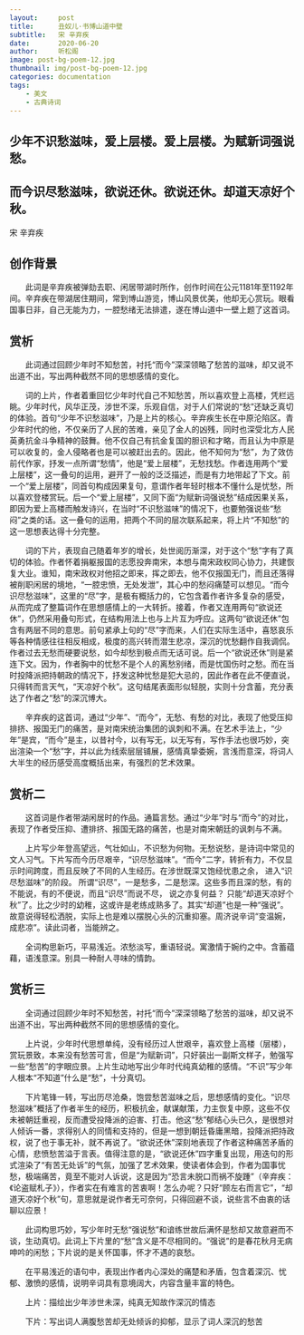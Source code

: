 ```yaml
---
layout:     post
title:      丑奴儿·书博山道中壁
subtitle:   宋 辛弃疾
date:       2020-06-20
author:     听松阁
image: post-bg-poem-12.jpg
thumbnail: img/post-bg-poem-12.jpg
categories: documentation
tags:
    - 美文
    - 古典诗词
---
```



## 少年不识愁滋味，爱上层楼。爱上层楼。为赋新词强说愁。 
## 而今识尽愁滋味，欲说还休。欲说还休。却道天凉好个秋。

宋 辛弃疾

## 创作背景

　　此词是辛弃疾被弹劾去职、闲居带湖时所作，创作时间在公元1181年至1192年间。辛弃疾在带湖居住期间，常到博山游览，博山风景优美，他却无心赏玩。眼看国事日非，自己无能为力，一腔愁绪无法排遣，遂在博山道中一壁上题了这首词。





## 赏析

　　此词通过回顾少年时不知愁苦，衬托“而今”深深领略了愁苦的滋味，却又说不出道不出，写出两种截然不同的思想感情的变化。

　　词的上片，作者着重回忆少年时代自己不知愁苦，所以喜欢登上高楼，凭栏远眺。少年时代，风华正茂，涉世不深，乐观自信，对于人们常说的“愁”还缺乏真切的体验。首句“少年不识愁滋味”，乃是上片的核心。辛弃疾生长在中原沦陷区。青少年时代的他，不仅亲历了人民的苦难，亲见了金人的凶残，同时也深受北方人民英勇抗金斗争精神的鼓舞。他不仅自己有抗金复国的胆识和才略，而且认为中原是可以收复的，金人侵略者也是可以被赶出去的。因此，他不知何为“愁”，为了效仿前代作家，抒发一点所谓“愁情”，他是“爱上层楼”，无愁找愁。作者连用两个“爱上层楼”，这一叠句的运用，避开了一般的泛泛描述，而是有力地带起了下文。前一个“爱上层楼”，同首句构成因果复句，意谓作者年轻时根本不懂什么是忧愁，所以喜欢登楼赏玩。后一个“爱上层楼”，又同下面“为赋新词强说愁”结成因果关系，即因为爱上高楼而触发诗兴，在当时“不识愁滋味”的情况下，也要勉强说些“愁闷”之类的话。这一叠句的运用，把两个不同的层次联系起来，将上片“不知愁”的这一思想表达得十分完整。

　　词的下片，表现自己随着年岁的增长，处世阅历渐深，对于这个“愁”字有了真切的体验。作者怀着捐躯报国的志愿投奔南宋，本想与南宋政权同心协力，共建恢复大业。谁知，南宋政权对他招之即来，挥之即去，他不仅报国无门，而且还落得被削职闲居的境地，“一腔忠愤，无处发泄”，其心中的愁闷痛楚可以想见。“而今识尽愁滋味”，这里的“尽”字，是极有概括力的，它包含着作者许多复杂的感受，从而完成了整篇词作在思想感情上的一大转折。接着，作者又连用两句“欲说还休”，仍然采用叠句形式，在结构用法上也与上片互为呼应。这两句“欲说还休”包含有两层不同的意思。前句紧承上句的“尽”字而来，人们在实际生活中，喜怒哀乐等各种情感往往相反相成，极度的高兴转而潜生悲凉，深沉的忧愁翻作自我调侃。作者过去无愁而硬要说愁，如今却愁到极点而无话可说。后一个“欲说还休”则是紧连下文。因为，作者胸中的忧愁不是个人的离愁别绪，而是忧国伤时之愁。而在当时投降派把持朝政的情况下，抒发这种忧愁是犯大忌的，因此作者在此不便直说，只得转而言天气，“天凉好个秋”。这句结尾表面形似轻脱，实则十分含蓄，充分表达了作者之“愁”的深沉博大。

　　辛弃疾的这首词，通过“少年”、“而今”，无愁、有愁的对比，表现了他受压抑排挤、报国无门的痛苦，是对南宋统治集团的讽刺和不满。在艺术手法上，“少年”是宾，“而今”是主，以昔衬今，以有写无，以无写有，写作手法也很巧妙，突出渲染一个“愁”字，并以此为线索层层铺展，感情真挚委婉，言浅而意深，将词人大半生的经历感受高度概括出来，有强烈的艺术效果。





## 赏析二

　　这首词是作者带湖闲居时的作品。通篇言愁。通过“少年”时与“而今”的对比，表现了作者受压抑、遭排挤、报国无路的痛苦，也是对南宋朝廷的讽刺与不满。

　　上片写少年登高望远，气壮如山，不识愁为何物。无愁说愁，是诗词中常见的文人习气。下片写而今历尽艰辛，“识尽愁滋味”。“而今”二字，转折有力，不仅显示时间跨度，而且反映了不同的人生经历。在涉世既深又饱经忧患之余， 进入“识尽愁滋味”的阶段。 所谓“识尽”，一是愁多，二是愁深。这些多而且深的愁，有的不能说，有的不便说，而且“识尽”而说不尽， 说之亦复何益？ 只能“却道天凉好个秋”了。比之少时的幼稚，这或许是老练成熟多了。其实“却道”也是一种“强说”。故意说得轻松洒脱，实际上也是难以摆脱心头的沉重抑塞。周济说辛词“变温婉，成悲凉”。读此词者，当能辨之。

　　全词构思新巧，平易浅近。浓愁淡写，重语轻说。寓激情于婉约之中。含蓄蕴藉，语浅意深。别具一种耐人寻味的情韵。





## 赏析三

　　全词通过回顾少年时不知愁苦，衬托“而今”深深领略了愁苦的滋味，却又说不出道不出，写出两种截然不同的思想感情的变化。

　　上片说，少年时代思想单纯，没有经历过人世艰辛，喜欢登上高楼（层楼），赏玩景致，本来没有愁苦可言，但是“为赋新词”，只好装出一副斯文样子，勉强写一些“愁苦”的字眼应景。上片生动地写出少年时代纯真幼稚的感情。“不识”写少年人根本“不知道”什么是“愁”，十分真切。

　　下片笔锋一转，写出历尽沧桑，饱尝愁苦滋味之后，思想感情的变化。“识尽愁滋味”概括了作者半生的经历，积极抗金，献谋献策，力主恢复中原，这些不仅未被朝廷重视，反而遭受投降派的迫害、打击。他这“愁”郁结心头已久，是很想对人倾诉一番，求得别人的同情和支持的，但是一想到朝廷昏庸黑暗，投降派把持政权，说了也于事无补，就不再说了。“欲说还休”深刻地表现了作者这种痛苦矛盾的心情，悲愤愁苦溢于言表。值得注意的是，“欲说还休”四字重复出现，用迭句的形式渲染了“有苦无处诉”的气氛，加强了艺术效果，使读者体会到，作者为国事忧愁，极端痛苦，竟至不能对人诉说，这是因为“恐言未脱口而祸不旋踵”（辛弃疾：《论盗赋札子》），作者实在有难言的苦衷啊！怎么办呢？只好“顾左右而言它”，“却道天凉好个秋”句，意思就是说作者无可奈何，只得回避不谈，说些言不由衷的话聊以应景！

　　此词构思巧妙，写少年时无愁“强说愁”和谙练世故后满怀是愁却又故意避而不谈，生动真切。此词上下片里的“愁”含义是不尽相同的。“强说”的是春花秋月无病呻吟的闲愁；下片说的是关怀国事，怀才不遇的哀愁。

　　在平易浅近的语句中，表现出作者内心深处的痛楚和矛盾，包含着深沉、忧郁、激愤的感情，说明辛词具有意境阔大，内容含量丰富的特色。

　　上片：描绘出少年涉世未深，纯真无知故作深沉的情态

　　下片：写出词人满腹愁苦却无处倾诉的抑郁，显示了词人深沉的愁苦
